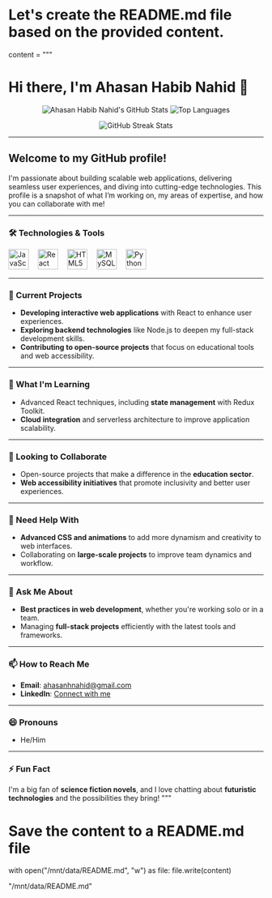 # Let's create the README.md file based on the provided content.

content = """
# Hi there, I'm Ahasan Habib Nahid 👋

<div align="center">
  <img src="https://github-readme-stats.vercel.app/api?username=ahasan06&theme=transparent&show_icons=true&hide_border=true&count_private=true" alt="Ahasan Habib Nahid's GitHub Stats" />
  <img src="https://github-readme-stats.vercel.app/api/top-langs/?username=ahasan06&layout=compact&theme=transparent&show_icons=true&hide_border=true&count_private=true" alt="Top Languages" />
  <p><img align="center" src="https://github-readme-streak-stats.herokuapp.com/?user=ahasan06&layout=compact&theme=transparent&show_icons=true&hide_border=true&count_private=true" alt="GitHub Streak Stats" /></p>
</div>

---

## Welcome to my GitHub profile!
I'm passionate about building scalable web applications, delivering seamless user experiences, and diving into cutting-edge technologies. This profile is a snapshot of what I’m working on, my areas of expertise, and how you can collaborate with me!

---

### 🛠️ Technologies & Tools

<div align="left">
  <img src="https://cdn.jsdelivr.net/gh/devicons/devicon/icons/javascript/javascript-original.svg" height="40" alt="JavaScript" title="JavaScript" />
  <img width="10" />
  <img src="https://cdn.jsdelivr.net/gh/devicons/devicon/icons/react/react-original.svg" height="40" alt="React" title="React" />
  <img width="10" />
  <img src="https://cdn.jsdelivr.net/gh/devicons/devicon/icons/html5/html5-original.svg" height="40" alt="HTML5" title="HTML5" />
  <img width="10" />
  <img src="https://cdn.jsdelivr.net/gh/devicons/devicon/icons/mysql/mysql-original.svg" height="40" alt="MySQL" title="MySQL" />
  <img width="10" />
  <img src="https://cdn.jsdelivr.net/gh/devicons/devicon/icons/python/python-original.svg" height="40" alt="Python" title="Python" />
</div>

---

### 🔭 Current Projects

- **Developing interactive web applications** with React to enhance user experiences.
- **Exploring backend technologies** like Node.js to deepen my full-stack development skills.
- **Contributing to open-source projects** that focus on educational tools and web accessibility.

---

### 🌱 What I'm Learning

- Advanced React techniques, including **state management** with Redux Toolkit.
- **Cloud integration** and serverless architecture to improve application scalability.

---

### 👯 Looking to Collaborate

- Open-source projects that make a difference in the **education sector**.
- **Web accessibility initiatives** that promote inclusivity and better user experiences.

---

### 🤔 Need Help With

- **Advanced CSS and animations** to add more dynamism and creativity to web interfaces.
- Collaborating on **large-scale projects** to improve team dynamics and workflow.

---

### 💬 Ask Me About

- **Best practices in web development**, whether you're working solo or in a team.
- Managing **full-stack projects** efficiently with the latest tools and frameworks.

---

### 📫 How to Reach Me

- **Email**: [ahasanhnahid@gmail.com](mailto:ahasanhnahid@gmail.com)
- **LinkedIn**: [Connect with me](https://www.linkedin.com/in/ahasan-habib-nahid)

---

### 😄 Pronouns

- He/Him

---

### ⚡ Fun Fact

I'm a big fan of **science fiction novels**, and I love chatting about **futuristic technologies** and the possibilities they bring!
"""

# Save the content to a README.md file
with open("/mnt/data/README.md", "w") as file:
    file.write(content)

"/mnt/data/README.md"
